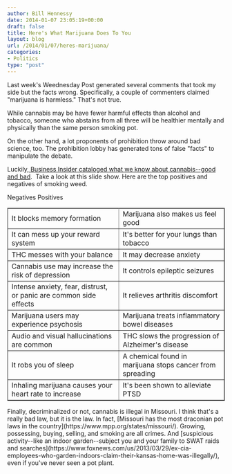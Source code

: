 ```yaml
---
author: Bill Hennessy
date: 2014-01-07 23:05:19+00:00
draft: false
title: Here's What Marijuana Does To You
layout: blog
url: /2014/01/07/heres-marijuana/
categories:
- Politics
type: "post"
---
```


Last week's Weednesday Post generated several comments that took my side but the facts wrong. Specifically, a couple of commenters claimed "marijuana is harmless." That's not true.

While cannabis may be have fewer harmful effects than alcohol and tobacco, someone who abstains from all three will be healthier mentally and physically than the same person smoking pot.

On the other hand, a lot proponents of prohibition throw around bad science, too. The prohibition lobby has generated tons of false "facts" to manipulate the debate.

Luckily,[ Business Insider cataloged what we know about cannabis--good and bad](https://www.businessinsider.com/health-effects-of-marijuana-2014-1?op=1).  Take a look at this slide show. Here are the top positives and negatives of smoking weed.
<table cellpadding="5" cellspacing="0" border="1" >
<tbody >
<tr >
Negatives
Positives
</tr>
<tr >

<td >It blocks memory formation
</td>

<td >Marijuana also makes us feel good
</td>
</tr>
<tr >

<td >It can mess up your reward system
</td>

<td >It's better for your lungs than tobacco
</td>
</tr>
<tr >

<td >THC messes with your balance
</td>

<td >It may decrease anxiety
</td>
</tr>
<tr >

<td >Cannabis use may increase the risk of depression
</td>

<td >It controls epileptic seizures
</td>
</tr>
<tr >

<td >Intense anxiety, fear, distrust, or panic are common side effects
</td>

<td >It relieves arthritis discomfort
</td>
</tr>
<tr >

<td >Marijuana users may experience psychosis
</td>

<td >Marijuana treats inflammatory bowel diseases
</td>
</tr>
<tr >

<td >Audio and visual hallucinations are common
</td>

<td >THC slows the progression of Alzheimer's disease
</td>
</tr>
<tr >

<td >It robs you of sleep
</td>

<td >A chemical found in marijuana stops cancer from spreading
</td>
</tr>
<tr >

<td >Inhaling marijuana causes your heart rate to increase
</td>

<td >It's been shown to alleviate PTSD
</td>
</tr>
</tbody>
</table>
Finally, decriminalized or not, cannabis is illegal in Missouri. I think that's a really bad law, but it is the law. In fact, [Missouri has the most draconian pot laws in the country](https://www.mpp.org/states/missouri/). Growing, possessing, buying, selling, and smoking are all crimes. And [suspicious activity--like an indoor garden--subject you and your family to SWAT raids and searches](https://www.foxnews.com/us/2013/03/29/ex-cia-employees-who-garden-indoors-claim-their-kansas-home-was-illegally/), even if you've never seen a pot plant.


